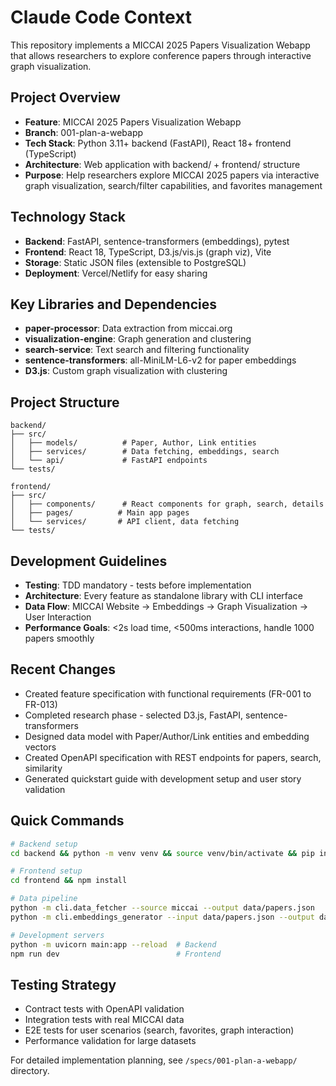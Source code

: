 # Claude Code Context

This repository implements a MICCAI 2025 Papers Visualization Webapp that allows researchers to explore conference papers through interactive graph visualization.

## Project Overview
- **Feature**: MICCAI 2025 Papers Visualization Webapp
- **Branch**: 001-plan-a-webapp
- **Tech Stack**: Python 3.11+ backend (FastAPI), React 18+ frontend (TypeScript)
- **Architecture**: Web application with backend/ + frontend/ structure
- **Purpose**: Help researchers explore MICCAI 2025 papers via interactive graph visualization, search/filter capabilities, and favorites management

## Technology Stack
- **Backend**: FastAPI, sentence-transformers (embeddings), pytest
- **Frontend**: React 18, TypeScript, D3.js/vis.js (graph viz), Vite
- **Storage**: Static JSON files (extensible to PostgreSQL)
- **Deployment**: Vercel/Netlify for easy sharing

## Key Libraries and Dependencies
- **paper-processor**: Data extraction from miccai.org
- **visualization-engine**: Graph generation and clustering  
- **search-service**: Text search and filtering functionality
- **sentence-transformers**: all-MiniLM-L6-v2 for paper embeddings
- **D3.js**: Custom graph visualization with clustering

## Project Structure
```
backend/
├── src/
│   ├── models/          # Paper, Author, Link entities
│   ├── services/        # Data fetching, embeddings, search
│   └── api/             # FastAPI endpoints
└── tests/

frontend/
├── src/
│   ├── components/      # React components for graph, search, details
│   ├── pages/          # Main app pages
│   └── services/       # API client, data fetching
└── tests/
```

## Development Guidelines
- **Testing**: TDD mandatory - tests before implementation
- **Architecture**: Every feature as standalone library with CLI interface
- **Data Flow**: MICCAI Website → Embeddings → Graph Visualization → User Interaction
- **Performance Goals**: <2s load time, <500ms interactions, handle 1000 papers smoothly

## Recent Changes
- Created feature specification with functional requirements (FR-001 to FR-013)
- Completed research phase - selected D3.js, FastAPI, sentence-transformers
- Designed data model with Paper/Author/Link entities and embedding vectors
- Created OpenAPI specification with REST endpoints for papers, search, similarity
- Generated quickstart guide with development setup and user story validation

## Quick Commands
```bash
# Backend setup
cd backend && python -m venv venv && source venv/bin/activate && pip install -r requirements.txt

# Frontend setup  
cd frontend && npm install

# Data pipeline
python -m cli.data_fetcher --source miccai --output data/papers.json
python -m cli.embeddings_generator --input data/papers.json --output data/papers_with_embeddings.json

# Development servers
python -m uvicorn main:app --reload  # Backend
npm run dev                          # Frontend
```

## Testing Strategy
- Contract tests with OpenAPI validation
- Integration tests with real MICCAI data
- E2E tests for user scenarios (search, favorites, graph interaction)
- Performance validation for large datasets

For detailed implementation planning, see `/specs/001-plan-a-webapp/` directory.